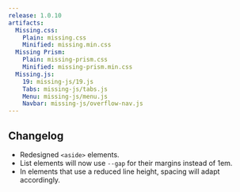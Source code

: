 ```yaml
---
release: 1.0.10
artifacts:
  Missing.css:
    Plain: missing.css
    Minified: missing.min.css
  Missing Prism:
    Plain: missing-prism.css
    Minified: missing-prism.min.css
  Missing.js:
    19: missing-js/19.js
    Tabs: missing-js/tabs.js
    Menu: missing-js/menu.js
    Navbar: missing-js/overflow-nav.js
---
```



## Changelog

 - Redesigned `<aside>` elements.
 - List elements will now use `--gap` for their margins instead of 1em.
 - In elements that use a reduced line height, spacing will adapt accordingly.
